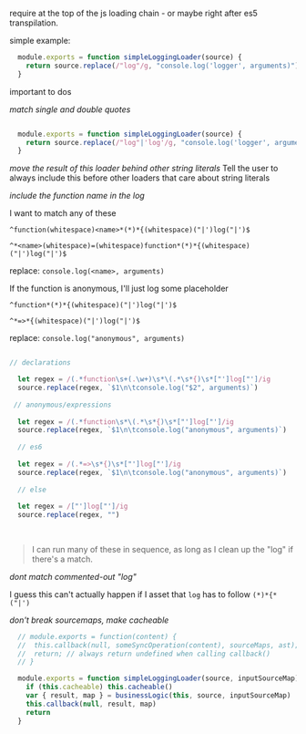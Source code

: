 require at the top of the js loading chain - or maybe right after es5 transpilation.

simple example:

```js
  module.exports = function simpleLoggingLoader(source) {
    return source.replace(/"log"/g, "console.log('logger', arguments)")
  }
 ```
 
important to dos

*match single and double quotes*

```js

  module.exports = function simpleLoggingLoader(source) {
    return source.replace(/"log"|'log'/g, "console.log('logger', arguments)")
  }

```

*move the result of this loader behind other string literals*
Tell the user to always include this before other loaders that care about string literals

*include the function name in the log*

I want to match any of these

`^function(whitespace)<name>*(*)*{(whitespace)("|')log("|')$`

`^*<name>(whitespace)=(whitespace)function*(*)*{(whitespace)("|')log("|')$`

replace: `console.log(<name>, arguments)`

If the function is anonymous, I'll just log some placeholder

`^function*(*)*{(whitespace)("|')log("|')$`

`^*=>*{(whitespace)("|')log("|')$`

replace: `console.log("anonymous", arguments)`


```js

// declarations

  let regex = /(.*function\s+(.\w+)\s*\(.*\s*{)\s*["']log["']/ig
  source.replace(regex, `$1\n\tconsole.log("$2", arguments)`)
  
 // anonymous/expressions
  
  let regex = /(.*function\s*\(.*\s*{)\s*["']log["']/ig
  source.replace(regex, `$1\n\tconsole.log("anonymous", arguments)`)
  
  // es6
    
  let regex = /(.*=>\s*{)\s*["']log["']/ig
  source.replace(regex, `$1\n\tconsole.log("anonymous", arguments)`)
  
  // else
  
  let regex = /["']log["']/ig
  source.replace(regex, "")
  
  
```
> I can run many of these in sequence, as long as I clean up the "log" if there's a match.


*dont match commented-out "log"*

I guess this can't actually happen if I asset that `log` has to follow `(*)*{*("|')`

*don't break sourcemaps, make cacheable*

```js
  // module.exports = function(content) {
  //  this.callback(null, someSyncOperation(content), sourceMaps, ast);
  //  return; // always return undefined when calling callback()
  // }

  module.exports = function simpleLoggingLoader(source, inputSourceMap) {
    if (this.cacheable) this.cacheable()
    var { result, map } = businessLogic(this, source, inputSourceMap)
    this.callback(null, result, map)
    return
  }
```




